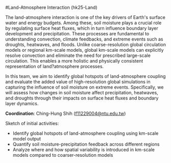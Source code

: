 #Land-Atmosphere Interaction (hk25-Land)

The land-atmosphere interaction is one of the key drivers of Earth's surface water and energy budgets. Among these, soil moisture plays a crucial role by regulating surface heat fluxes, which in turn influence boundary layer development and precipitation. These processes are fundamental to understanding convection, climate feedbacks, and extreme events such as droughts, heatwaves, and floods.
Unlike coarse-resolution global circulation models or regional km-scale models, global km-scale models can explicitly resolve convection and eliminate the need for prescribed large-scale circulation. This enables a more holistic and physically consistent representation of land?atmosphere processes.

In this team, we aim to identify global hotspots of land-atmosphere coupling and evaluate the added value of high-resolution global simulations in capturing the influence of soil moisture on extreme events. Specifically, we will assess how changes in soil moisture affect precipitation, heatwaves, and droughts through their impacts on surface heat fluxes and boundary layer dynamics.

**Coordination**: Ching-Hung Shih (f11229004@ntu.edu.tw)

Sketch of initial activities:
+ Identify global hotspots of land-atmosphere coupling using km-scale model output
+ Quantify soil moisture-precipitation feedback across different regions
+ Analyze where and how spatial variability is introduced in km-scale models compared to coarser-resolution models


